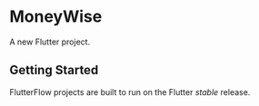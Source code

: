 # MoneyWise

A new Flutter project.

## Getting Started

FlutterFlow projects are built to run on the Flutter _stable_ release.

